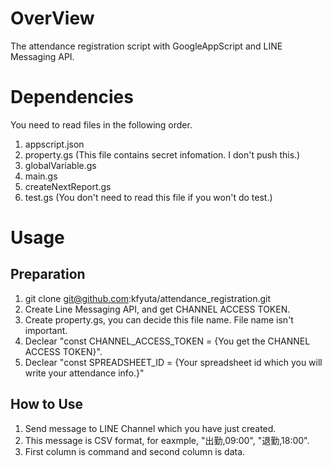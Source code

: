 # OverView
The attendance registration script with GoogleAppScript and LINE Messaging API.

# Dependencies
You need to read files in the following order.
1. appscript.json  
2. property.gs (This file contains secret infomation. I don't push this.)  
3. globalVariable.gs  
4. main.gs  
5. createNextReport.gs  
6. test.gs (You don't need to read this file if you won't do test.)   

# Usage
## Preparation
1. git clone git@github.com:kfyuta/attendance_registration.git
2. Create Line Messaging API, and get CHANNEL ACCESS TOKEN.
3. Create property.gs, you can decide this file name. File name isn't important.
4. Declear "const CHANNEL_ACCESS_TOKEN = {You get the CHANNEL ACCESS TOKEN}".
5. Declear "const SPREADSHEET_ID = {Your spreadsheet id which you will write your attendance info.}"
## How to Use
1. Send message to LINE Channel which you have just created.
2. This message is CSV format, for eaxmple, "出勤,09:00", "退勤,18:00".
3. First column is command and second column is data.
